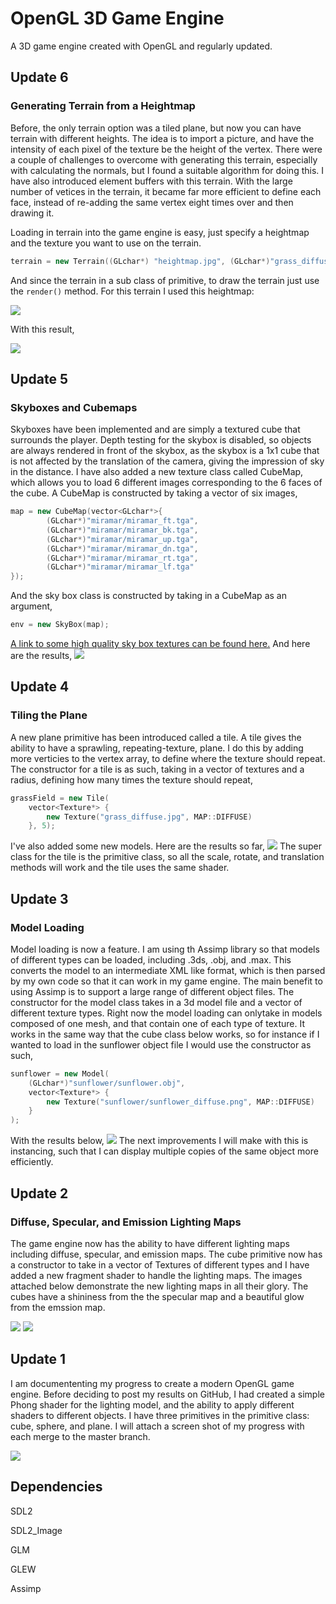 # OpenGL 3D Game Engine
A 3D game engine created with OpenGL and regularly updated.

## Update 6
### Generating Terrain from a Heightmap
Before, the only terrain option was a tiled plane, but now you can have terrain with different heights. The idea is to import a picture, and have the intensity of each pixel of the texture be the height of the vertex. There were a couple of challenges to overcome with generating this terrain, especially with calculating the normals, but I found a suitable algorithm for doing this. I have also introduced element buffers with this terrain. With the large number of vetices in the terrain, it became far more efficient to define each face, instead of re-adding the same vertex eight times over and then drawing it.

Loading in terrain into the game engine is easy, just specify a heightmap and the texture you want to use on the terrain.
```cpp
terrain = new Terrain((GLchar*) "heightmap.jpg", (GLchar*)"grass_diffuse.jpg");
```
And since the terrain in a sub class of primitive, to draw the terrain just use the `render()` method. For this terrain I used this heightmap:

<img src="GameEngine/terrain/heightmap.jpg"/>

With this result,

<img src="Examples/update6.png"/>


## Update 5
### Skyboxes and Cubemaps
Skyboxes have been implemented and are simply a textured cube that surrounds the player. Depth testing for the skybox is disabled, so objects are always rendered in front of the skybox, as the skybox is a 1x1 cube that is not affected by the translation of the camera, giving the impression of sky in the distance. I have also added a new texture class called CubeMap, which allows you to load 6 different images corresponding to the 6 faces of the cube. A CubeMap is constructed by taking a vector of six images,
```cpp
map = new CubeMap(vector<GLchar*>{
        (GLchar*)"miramar/miramar_ft.tga",
        (GLchar*)"miramar/miramar_bk.tga",
        (GLchar*)"miramar/miramar_up.tga",
        (GLchar*)"miramar/miramar_dn.tga",
        (GLchar*)"miramar/miramar_rt.tga",
        (GLchar*)"miramar/miramar_lf.tga"
});
```
And the sky box class is constructed by taking in a CubeMap as an argument,
```cpp
env = new SkyBox(map);
```
[A link to some high quality sky box textures can be found here.](http://www.custommapmakers.org/skyboxes.php)
And here are the results,
<img src="Examples/update5.png"/>

## Update 4
### Tiling the Plane
A new plane primitive has been introduced called a tile. A tile gives the ability to have a sprawling, repeating-texture, plane. I do this by adding more verticies to the vertex array, to define where the texture should repeat. The constructor for a tile is as such, taking in a vector of textures and a radius, defining how many times the texture should repeat,

```cpp
grassField = new Tile(
    vector<Texture*> {
        new Texture("grass_diffuse.jpg", MAP::DIFFUSE)
    }, 5);
```
I've also added some new models. Here are the results so far,
<img src="Examples/update4.png"/>
The super class for the tile is the primitive class, so all the scale, rotate, and translation methods will work and the tile uses the same shader.

## Update 3
### Model Loading
Model loading is now a feature. I am using th Assimp library so that models of different types can be loaded, including .3ds, .obj, and .max. This converts the model to an intermediate XML like format, which is then parsed by my own code so that it can work in my game engine. The main benefit to using Assimp is to support a large range of different object files. The constructor for the model class takes in a 3d model file and a vector of different texture types. Right now the model loading can onlytake in models composed of one mesh, and that contain one of each type of texture. It works in the same way that the cube class below works, so for instance if I wanted to load in the sunflower object file I would use the constructor as such,

```cpp
sunflower = new Model(
    (GLchar*)"sunflower/sunflower.obj", 
    vector<Texture*> {
        new Texture("sunflower/sunflower_diffuse.png", MAP::DIFFUSE)
    }
);
```
With the results below,
<img src="Examples/update3.png"/>
The next improvements I will make with this is instancing, such that I can display multiple copies of the same object more efficiently.

## Update 2
### Diffuse, Specular, and Emission Lighting Maps
The game engine now has the ability to have different lighting maps including diffuse, specular, and emission maps. The cube primitive now has a constructor to take in a vector of Textures of different types and I have added a new fragment shader to handle the lighting maps. The images attached below demonstrate the new lighting maps in all their glory. The cubes have a shininess from the the specular map and a beautiful glow from the emssion map.

<img src="Examples/update2_animated.gif"/>
<img src="Examples/update2.png"/>

## Update 1

I am documententing my progress to create a modern OpenGL game engine. Before deciding to post my results on GitHub, I had created a simple Phong shader for the lighting model, and the ability to apply different shaders to different objects. I have three primitives in the primitive class: cube, sphere, and plane. I will attach a screen shot of my progress with each merge to the master branch.

<img src="Examples/update1.png"/>

## Dependencies
SDL2

SDL2_Image

GLM

GLEW

Assimp
